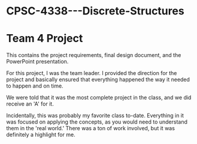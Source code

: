 # CPSC-4338---Discrete-Structures
 
# Team 4 Project 

This contains the project requirements, final design document, and the PowerPoint presentation.

For this project, I was the team leader. I provided the direction for the project and basically ensured that everything happened the way it needed to happen and on time.

We were told that it was the most complete project in the class, and we did receive an 'A' for it.

Incidentally, this was probably my favorite class to-date. Everything in it was focused on applying the concepts, as you would need to understand them in the 'real world.'  There was a ton of work involved, but it was definitely a highlight for me.
